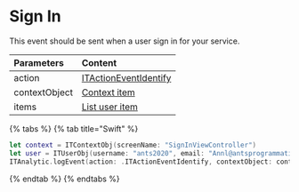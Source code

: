 # Sign In

This event should be sent when a user sign in for your service.

| **Parameters** | **Content** |
| :--- | :--- |
| action | [ITActionEventIdentify](../tracking-event/log-event.md) |
| contextObject | [Context item]() |
| items | [List user item]() |

{% tabs %}
{% tab title="Swift" %}
```swift
let context = ITContextObj(screenName: "SignInViewController")
let user = ITUserObj(username: "ants2020", email: "Annl@antsprogrammatic.com", customerID: "211")
ITAnalytic.logEvent(action: .ITActionEventIdentify, contextObject: context, items: [user])
```
{% endtab %}
{% endtabs %}



